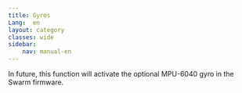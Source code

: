 ```yaml
---
title: Gyros
Lang:  en
layout: category
classes: wide
sidebar:
    nav: manual-en
---
```


In future, this function will activate the optional MPU-6040 gyro in the Swarm firmware.
